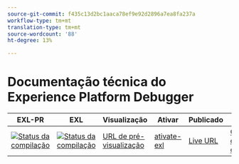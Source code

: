 ```yaml
---
source-git-commit: f435c13d2bc1aaca78ef9e92d2896a7ea8fa237a
workflow-type: tm+mt
translation-type: tm+mt
source-wordcount: '88'
ht-degree: 13%

---
```

# Documentação técnica do Experience Platform Debugger


| EXL-PR | EXL | Visualização | Ativar | Publicado | Ajuda |
|--- |--- |--- |--- |--- |--- |
| [![Status da compilação](https://docs.ci.corp.adobe.com/view/exl-pr/job/debugger.en_pr-exl/badge/icon)](https://docs.ci.corp.adobe.com/view/exl-pr/job/debugger.en_pr-exl/lastBuild/) | [![Status da compilação](https://docs.ci.corp.adobe.com/view/exl-pr/job/debugger.en_exl/lastBuild/badge/icon)](https://docs.ci.corp.adobe.com/view/exl-pr/job/debugger.en_exl/lastBuild/lastBuild) | [URL de pré-visualização](https://experienceleague.corp.adobe.com/docs/debugger/using-v2/experience-cloud-debugger.html?lang=en) | [ativate-exl](https://docs.ci.corp.adobe.com/job/activate-exl/build/) | [Live URL](https://experienceleague.adobe.com/docs/debugger/using-v2/experience-cloud-debugger.html?lang=en) | [Guia de criação](https://experienceleague.adobe.com/docs/authoring-guide-exl/using/home.html?lang=en) |
